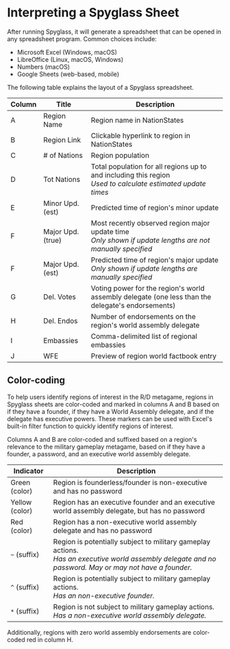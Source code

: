 # Interpreting a Spyglass Sheet

After running Spyglass, it will generate a spreadsheet that can be opened in any spreadsheet program. Common choices include:

- Microsoft Excel (Windows, macOS)
- LibreOffice (Linux, macOS, Windows)
- Numbers (macOS)
- Google Sheets (web-based, mobile)

The following table explains the layout of a Spyglass spreadsheet.

| Column | Title              | Description                                                                                                     |
|--------|--------------------|-----------------------------------------------------------------------------------------------------------------|
| A      | Region Name        | Region name in NationStates                                                                                     |
| B      | Region Link        | Clickable hyperlink to region in NationStates                                                                   |
| C      | # of Nations       | Region population                                                                                               |
| D      | Tot Nations        | Total population for all regions up to and including this region<br/>_Used to calculate estimated update times_ |
| E      | Minor Upd. (est)   | Predicted time of region's minor update                                                                         |  
| F      | Major Upd. (true)  | Most recently observed region major update time<br/>_Only shown if update lengths are not manually specified_   |
| F      | Major Upd. (est)   | Predicted time of region's major update <br/>_Only shown if update lengths are manually specified_              | 
| G      | Del. Votes         | Voting power for the region's world assembly delegate (one less than the delegate's endorsements)               |
| H      | Del. Endos         | Number of endorsements on the region's world assembly delegate                                                  |
| I      | Embassies          | Comma-delimited list of regional embassies                                                                      |
| J      | WFE                | Preview of region world factbook entry                                                                          |


## Color-coding
To help users identify regions of interest in the R/D metagame, regions in Spyglass sheets are color-coded and marked in columns A and B based on if they have a founder, if they have a World Assembly delegate, and if the delegate has executive powers. These markers can be used with Excel's built-in filter function to quickly identify regions of interest.

Columns A and B are color-coded and suffixed based on a region's relevance to the military gameplay metagame, based on if they have a founder, a password, and an executive world assembly delegate.

| Indicator      | Description                                                                                                                                                |
|----------------|------------------------------------------------------------------------------------------------------------------------------------------------------------|
| Green (color)  | Region is founderless/founder is non-executive and has no password                                                                           |
| Yellow (color) | Region has an executive founder and an executive world assembly delegate, but has no password                                                             |  
| Red (color)    | Region has a non-executive world assembly delegate and has no password                                                                                     |
| `~` (suffix)   | Region is potentially subject to military gameplay actions.<br/>_Has an executive world assembly delegate and no password. May or may not have a founder._ |
| `^` (suffix)   | Region is potentially subject to military gameplay actions.<br/>_Has an non-executive founder._ |
| `*` (suffix)   | Region is not subject to military gameplay actions.<br/>_Has a non-executive world assembly delegate._                                                     |

Additionally, regions with zero world assembly endorsements are color-coded red in column H.
